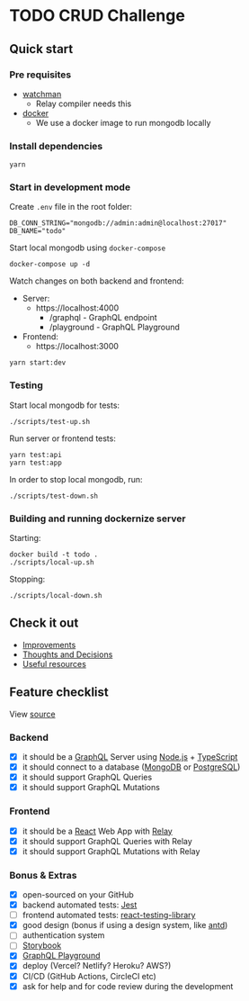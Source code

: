 # TODO CRUD Challenge

## Quick start

### Pre requisites

- [watchman](https://facebook.github.io/watchman/)
  - Relay compiler needs this
- [docker](https://www.docker.com/)
  - We use a docker image to run mongodb locally

### Install dependencies

```
yarn
```

### Start in development mode

Create `.env` file in the root folder:

```
DB_CONN_STRING="mongodb://admin:admin@localhost:27017"
DB_NAME="todo"
```

Start local mongodb using `docker-compose`

```
docker-compose up -d
```

Watch changes on both backend and frontend:

- Server:
  - https://localhost:4000
    - /graphql - GraphQL endpoint
    - /playground - GraphQL Playground
- Frontend:
  - https://localhost:3000

```
yarn start:dev
```

### Testing

Start local mongodb for tests:

```
./scripts/test-up.sh
```

Run server or frontend tests:

```
yarn test:api
yarn test:app
```

In order to stop local mongodb, run:

```
./scripts/test-down.sh
```

### Building and running dockernize server

Starting:

```
docker build -t todo .
./scripts/local-up.sh
```

Stopping:

```
./scripts/local-down.sh
```

## Check it out

- [Improvements](./docs/improvements.md)
- [Thoughts and Decisions](./docs/thoughts.md)
- [Useful resources](./docs/resources.md)

## Feature checklist

View [source](https://github.com/BemteviSeguros/jobs/blob/main/Challenge.md)

### Backend

- [x] it should be a [GraphQL](https://graphql.org/) Server using [Node.js](https://nodejs.org/en/) + [TypeScript](https://www.typescriptlang.org/)
- [x] it should connect to a database ([MongoDB](https://www.mongodb.com/) or [PostgreSQL](https://www.postgresql.org/))
- [x] it should support GraphQL Queries
- [x] it should support GraphQL Mutations

### Frontend

- [x] it should be a [React](https://reactjs.org/) Web App with [Relay](https://relay.dev/)
- [x] it should support GraphQL Queries with Relay
- [x] it should support GraphQL Mutations with Relay

### Bonus & Extras

- [x] open-sourced on your GitHub
- [x] backend automated tests: [Jest](https://jestjs.io/)
- [ ] frontend automated tests: [react-testing-library](https://testing-library.com/)
- [x] good design (bonus if using a design system, like [antd](https://ant.design/))
- [ ] authentication system
- [ ] [Storybook](https://storybook.js.org/)
- [x] [GraphQL Playground](https://github.com/graphql/graphql-playground)
- [x] deploy (Vercel? Netlify? Heroku? AWS?)
- [x] CI/CD (GitHub Actions, CircleCI etc)
- [x] ask for help and for code review during the development
